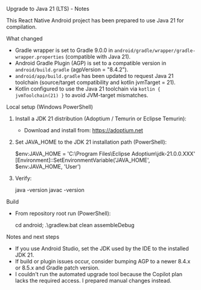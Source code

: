Upgrade to Java 21 (LTS) - Notes

This React Native Android project has been prepared to use Java 21 for compilation.

What changed
- Gradle wrapper is set to Gradle 9.0.0 in `android/gradle/wrapper/gradle-wrapper.properties` (compatible with Java 21).
- Android Gradle Plugin (AGP) is set to a compatible version in `android/build.gradle` (agpVersion = "8.4.2").
- `android/app/build.gradle` has been updated to request Java 21 toolchain (source/target compatibility and kotlin jvmTarget = 21).
 - Kotlin configured to use the Java 21 toolchain via `kotlin { jvmToolchain(21) }` to avoid JVM-target mismatches.

Local setup (Windows PowerShell)
1. Install a JDK 21 distribution (Adoptium / Temurin or Eclipse Temurin):
   - Download and install from: https://adoptium.net
2. Set JAVA_HOME to the JDK 21 installation path (PowerShell):

   $env:JAVA_HOME = 'C:\\Program Files\\Eclipse Adoptium\\jdk-21.0.0.XXX'
   [Environment]::SetEnvironmentVariable('JAVA_HOME', $env:JAVA_HOME, 'User')

3. Verify:

   java -version
   javac -version

Build
- From repository root run (PowerShell):

  cd android; .\\gradlew.bat clean assembleDebug

Notes and next steps
- If you use Android Studio, set the JDK used by the IDE to the installed JDK 21.
- If build or plugin issues occur, consider bumping AGP to a newer 8.4.x or 8.5.x and Gradle patch version.
- I couldn't run the automated upgrade tool because the Copilot plan lacks the required access. I prepared manual changes instead.
